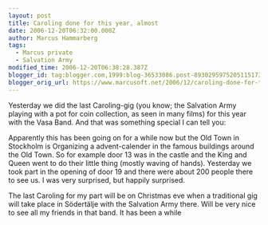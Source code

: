 ```yaml
---
layout: post
title: Caroling done for this year, almost
date: 2006-12-20T06:32:00.000Z
author: Marcus Hammarberg
tags:
  - Marcus private
  - Salvation Army
modified_time: 2006-12-20T06:38:28.387Z
blogger_id: tag:blogger.com,1999:blog-36533086.post-8930295975205115173
blogger_orig_url: https://www.marcusoft.net/2006/12/caroling-done-for-this-year-almost.html
---
```


Yesterday we did the last Caroling-gig (you know; the Salvation Army
playing with a pot for coin collection, as seen in many films) for this
year with the Vasa Band. And that was something special I can tell
you:

Apparently this has been going on for a while now but the Old Town in
Stockholm is Organizing a advent-calender in the famous buildings around
the Old Town. So for example door 13 was in the castle and the King and
Queen went to do their little thing (mostly waving of hands). Yesterday
we took part in the opening of door 19 and there were about 200 people
there to see us. I was very surprised, but happily surprised.

The last Caroling for my part will be on Christmas eve when a
traditional gig will take place in Södertälje with the Salvation Army
there. Will be very nice to see all my friends in that band. It has been
a while
